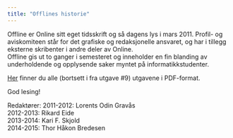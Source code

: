 ```yaml
---
title: "Offlines historie"
---
```


Offline er Online sitt eget tidsskrift og så dagens lys i mars 2011. Profil- og aviskomiteen står for det grafiske og redaksjonelle ansvaret, og har i tillegg eksterne skribenter i andre deler av Online.  
Offline gis ut to ganger i semesteret og inneholder en fin blanding av underholdende og opplysende saker myntet på informatikkstudenter.

[Her](http://online.ntnu.no/offline) finner du alle (bortsett i fra utgave #9) utgavene i PDF-format.

God lesing!

Redaktører:
2011-2012: Lorents Odin Gravås  
2012-2013: Rikard Eide  
2013-2014: Kari F. Skjold  
2014-2015: Thor Håkon Bredesen  